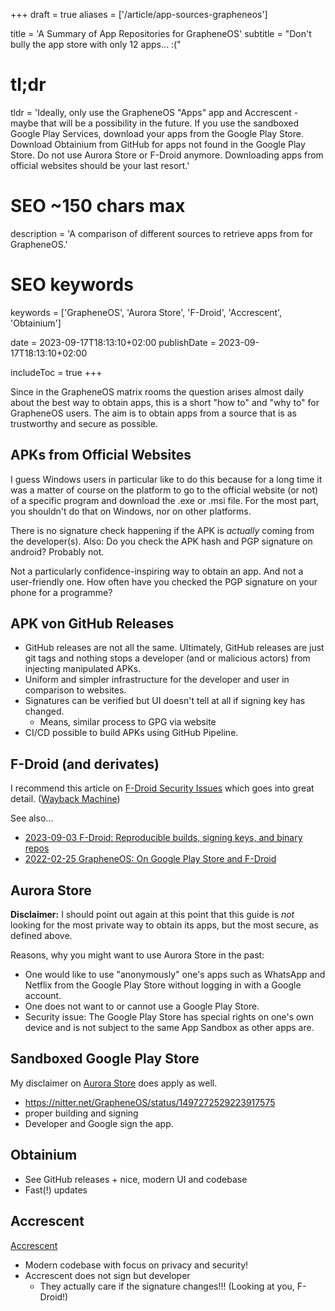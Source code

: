 +++
draft = true
aliases = ['/article/app-sources-grapheneos']

title = 'A Summary of App Repositories for GrapheneOS'
subtitle = "Don't bully the app store with only 12 apps… :("
# tl;dr
tldr = 'Ideally, only use the GrapheneOS "Apps" app and Accrescent - maybe that will be a possibility in the future. If you use the sandboxed Google Play Services, download your apps from the Google Play Store. Download Obtainium from GitHub for apps not found in the Google Play Store. Do not use Aurora Store or F-Droid anymore. Downloading apps from official websites should be your last resort.'

# SEO ~150 chars max
description = 'A comparison of different sources to retrieve apps from for GrapheneOS.'
# SEO keywords
keywords = ['GrapheneOS', 'Aurora Store', 'F-Droid', 'Accrescent', 'Obtainium']

date = 2023-09-17T18:13:10+02:00
publishDate = 2023-09-17T18:13:10+02:00

includeToc = true
+++

Since in the GrapheneOS matrix rooms the question arises almost daily about the best way to obtain apps, this is a short "how to" and "why to" for GrapheneOS users. The aim is to obtain apps from a source that is as trustworthy and secure as possible.

## APKs from Official Websites

I guess Windows users in particular like to do this because for a long time it was a matter of course on the platform to go to the official website (or not) of a specific program and download the .exe or .msi file. For the most part, you shouldn't do that on Windows, nor on other platforms.

There is no signature check happening if the APK is *actually* coming from the developer(s).
Also: Do you check the APK hash and PGP signature on android? Probably not.

Not a particularly confidence-inspiring way to obtain an app.
And not a user-friendly one. How often have you checked the PGP signature on your phone for a programme?


## APK von GitHub Releases

* GitHub releases are not all the same. Ultimately, GitHub releases are just git tags and nothing stops a developer (and or malicious actors) from injecting manipulated APKs. 
* Uniform and simpler infrastructure for the developer and user in comparison to websites.
* Signatures can be verified but UI doesn't tell at all if signing key has changed.
    * Means, similar process to GPG via website
* CI/CD possible to build APKs using GitHub Pipeline.


## F-Droid (and derivates)

I recommend this article on [F-Droid Security Issues](https://privsec.dev/posts/android/f-droid-security-issues) which goes into great detail. ([Wayback Machine](http://web.archive.org/web/20230000000000*/https://privsec.dev/posts/android/f-droid-security-issues))

See also…

* [2023-09-03 F-Droid: Reproducible builds, signing keys, and binary repos](https://f-droid.org/en/2023/09/03/reproducible-builds-signing-keys-and-binary-repos.html)
* [2022-02-25 GrapheneOS: On Google Play Store and F-Droid](https://nitter.net/GrapheneOS/status/1497273173364166662)


## Aurora Store

**Disclaimer:** I should point out again at this point that this guide is *not* looking for the most private way to obtain its apps, but the most secure, as defined above.

Reasons, why you might want to use Aurora Store in the past:

* One would like to use "anonymously" one's apps such as WhatsApp and Netflix from the Google Play Store without logging in with a Google account.
* One does not want to or cannot use a Google Play Store.
* Security issue: The Google Play Store has special rights on one's own device and is not subject to the same App Sandbox as other apps are.


## Sandboxed Google Play Store

My disclaimer on [Aurora Store](#aurora-store) does apply as well.

* https://nitter.net/GrapheneOS/status/1497272529223917575
* proper building and signing
* Developer and Google sign the app.


## Obtainium

* See GitHub releases + nice, modern UI and codebase
* Fast(!) updates


## Accrescent

[Accrescent](https://accrescent.app/)

* Modern codebase with focus on privacy and security!
* Accrescent does not sign but developer
    * They actually care if the signature changes!!! (Looking at you, F-Droid!)
